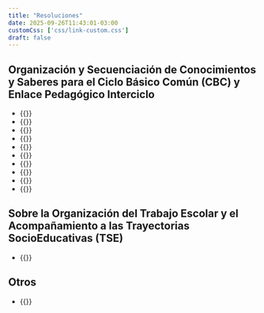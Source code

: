 ```yaml
---
title: "Resoluciones"
date: 2025-09-26T11:43:01-03:00
customCss: ['css/link-custom.css']
draft: false
---
```


## Organización y Secuenciación de Conocimientos y Saberes para el Ciclo Básico Común (CBC) y Enlace Pedagógico Interciclo

- {{<elink txt="Introducción" url="pdf/r_1381_2022-D-1-INTRO.pdf">}}
- {{<elink txt="La planificación curricular de área" url="pdf/r_1381_2022-D-2-Planificacion.pdf">}}
- {{<elink txt="CIENCIAS SOCIALES, POLÍTICAS Y ECONÓMICAS" url="pdf/r_1381_2022-D-3-CSPYE.pdf">}}
- {{<elink txt="CIENCIAS NATURALES" url="pdf/r_1381_2022-D-4-CN.pdf">}}
- {{<elink txt="MATEMÁTICA-INFORMÁTICA" url="pdf/r_1381_2022-D-5-MI.pdf">}}
- {{<elink txt="EDUCACIÓN FÍSICA INTEGRAL" url="pdf/r_1381_2022-D-6-EFI.pdf">}}
- {{<elink txt="EDUCACIÓN SEXUAL INTEGRAL" url="pdf/r_1381_2022-D-7-ESI.pdf">}}
- {{<elink txt="COMUNICACIÓN Y MEDIOS" url="pdf/r_1381_2022-D-8-CYM.pdf">}}
- {{<elink txt="INTEGRACIÓN TECNOLÓGICA" url="pdf/r_1381_2022-D-12-INT.TEC_.pdf">}}
- {{<elink txt="LENGUAJES Y PRODUCCIÓN CULTURAL" url="pdf/r_1584_2022-D-13-LENGUAJES.pdf">}}

## Sobre la Organización del Trabajo Escolar y el Acompañamiento a las Trayectorias SocioEducativas (TSE)

- {{<elink url="pdf/r_1278_2024_TRAYECTORIAS_SOCIOEDUCATIVAS.pdf" txt="1278 / 2024 - Trayectorias SocioEducativas (TSE)">}}

## Otros

- {{<elink txt="Anexos para el trabajo con CONOCIMIENTOS Y SABERES" url="pdf/Anexos_para_el_trabajo_con_CONOCIMIENTOS_Y_SABERES.pdf">}}

<!-- - {{<elink txt="1381 / 2022 D 10. Área: TECNOLOGÍA AGROPECUARIA" url="pdf/r_1381_2022-D-10-TEC.AGR_.pdf">}} -->
<!-- - {{<elink txt="1381 / 2022 D 11. " url="pdf/r_1381_2022-D-11-ECO.pdf">}} -->
